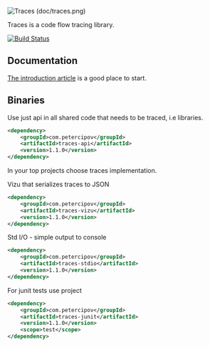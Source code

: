![Traces (doc/traces.png)](https://raw.githubusercontent.com/petercipov/traces/master/doc/traces.png)

Traces is a code flow tracing library.

[![Build Status](https://travis-ci.org/petercipov/traces.svg?branch=master)](https://travis-ci.org/petercipov/traces)

## Documentation

[The introduction article](http://www.petercipov.com/traces-sane-logging-in-async/) is a good place to start.

## Binaries
Use just api in all shared code that needs to be traced, i.e libraries. 

```xml
<dependency>
	<groupId>com.petercipov</groupId>
	<artifactId>traces-api</artifactId>
	<version>1.1.0</version>
</dependency>
```

In your top projects choose traces implementation.

Vizu that serializes traces to JSON

```xml
<dependency>
	<groupId>com.petercipov</groupId>
	<artifactId>traces-vizu</artifactId>
	<version>1.1.0</version>
</dependency>
```

Std I/O - simple output to console

```xml
<dependency>
	<groupId>com.petercipov</groupId>
	<artifactId>traces-stdio</artifactId>
	<version>1.1.0</version>
</dependency>
```

For junit tests use project

```xml
<dependency>
	<groupId>com.petercipov</groupId>
	<artifactId>traces-junit</artifactId>
	<version>1.1.0</version>
	<scope>test</scope>
</dependency>
```